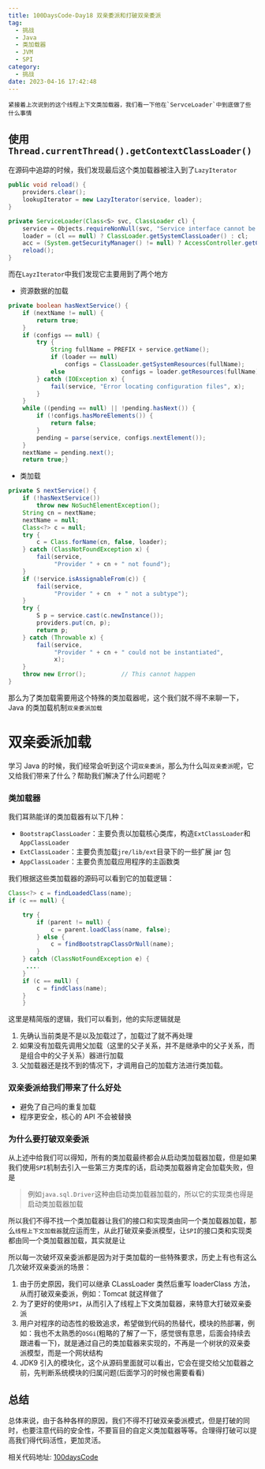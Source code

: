 ```yaml
---
title: 100DaysCode-Day18 双亲委派和打破双亲委派
tag:
  - 挑战
  - Java
  - 类加载器
  - JVM
  - SPI
category:
  - 挑战
date: 2023-04-16 17:42:48
---
```


    紧接着上次说到的这个线程上下文类加载器，我们看一下他在`ServceLoader`中到底做了些什么事情

## 使用`Thread.currentThread().getContextClassLoader()`

在源码中追踪的时候，我们发现最后这个类加载器被注入到了`LazyIterator`

```java
public void reload() {
    providers.clear();
    lookupIterator = new LazyIterator(service, loader);
}

private ServiceLoader(Class<S> svc, ClassLoader cl) {
    service = Objects.requireNonNull(svc, "Service interface cannot be null");
    loader = (cl == null) ? ClassLoader.getSystemClassLoader() : cl;
    acc = (System.getSecurityManager() != null) ? AccessController.getContext() : null;
    reload();
}
```

而在`LayzIterator`中我们发现它主要用到了两个地方

- 资源数据的加载

```java
private boolean hasNextService() {
    if (nextName != null) {
        return true;
    }
    if (configs == null) {
        try {
            String fullName = PREFIX + service.getName();
            if (loader == null)
                configs = ClassLoader.getSystemResources(fullName);
            else                configs = loader.getResources(fullName);
        } catch (IOException x) {
            fail(service, "Error locating configuration files", x);
        }
    }
    while ((pending == null) || !pending.hasNext()) {
        if (!configs.hasMoreElements()) {
            return false;
        }
        pending = parse(service, configs.nextElement());
    }
    nextName = pending.next();
    return true;}
```

- 类加载

```java
private S nextService() {
    if (!hasNextService())
        throw new NoSuchElementException();
    String cn = nextName;
    nextName = null;
    Class<?> c = null;
    try {
        c = Class.forName(cn, false, loader);
    } catch (ClassNotFoundException x) {
        fail(service,
             "Provider " + cn + " not found");
    }
    if (!service.isAssignableFrom(c)) {
        fail(service,
             "Provider " + cn  + " not a subtype");
    }
    try {
        S p = service.cast(c.newInstance());
        providers.put(cn, p);
        return p;
    } catch (Throwable x) {
        fail(service,
             "Provider " + cn + " could not be instantiated",
             x);
    }
    throw new Error();          // This cannot happen
}
```

那么为了类加载需要用这个特殊的类加载器呢，这个我们就不得不来聊一下，Java 的类加载机制`双亲委派加载`

# 双亲委派加载

学习 Java 的时候，我们经常会听到这个词`双亲委派`，那么为什么叫`双亲委派`呢，它又给我们带来了什么？帮助我们解决了什么问题呢？

### 类加载器

我们耳熟能详的类加载器有以下几种：

- `BootstrapClassLoader`：主要负责以加载核心类库，构造`ExtClassLoader`和`AppClassLoader`
- `ExtClassLoader`：主要负责加载`jre/lib/ext`目录下的一些扩展 jar 包
- `AppClassLoader`：主要负责加载应用程序的主函数类

我们根据这些类加载器的源码可以看到它的加载逻辑：

```java
Class<?> c = findLoadedClass(name);
if (c == null) {

    try {
        if (parent != null) {
            c = parent.loadClass(name, false);
        } else {
            c = findBootstrapClassOrNull(name);
        }
    } catch (ClassNotFoundException e) {
	 ....
	}
	if (c == null) {
        c = findClass(name);
    }
    }
```

这里是精简版的逻辑，我们可以看到，他的实际逻辑就是

1. 先确认当前类是不是以及加载过了，加载过了就不再处理
2. 如果没有加载先调用父加载（这里的父子关系，并不是继承中的父子关系，而是组合中的父子关系）器进行加载
3. 父加载器还是找不到的情况下，才调用自己的加载方法进行类加载。

### 双亲委派给我们带来了什么好处

- 避免了自己吗的重复加载
- 程序更安全，核心的 API 不会被替换

### 为什么要打破双亲委派

从上述中给我们可以得知，所有的类加载最终都会从启动类加载器加载，但是如果我们使用`SPI`机制去引入一些第三方类库的话，启动类加载器肯定会加载失败，但是

> 例如`java.sql.Driver`这种由启动类加载器加载的，所以它的实现类也得是启动类加载器加载

所以我们不得不找一个类加载器让我们的接口和实现类由同一个类加载器加载，那么`线程上下文加载器`就应运而生，从此打破双亲委派模型，让`SPI`的接口类和实现类都由同一个类加载器加载，其实就是让

所以每一次破坏双亲委派都是因为对于类加载的一些特殊要求，历史上有也有这么几次破坏双亲委派的场景：

1. 由于历史原因，我们可以继承 CLassLoader 类然后重写 loaderClass 方法，从而打破双亲委派，例如：Tomcat 就这样做了
2. 为了更好的使用`SPI`，从而引入了线程上下文类加载器，来特意大打破双亲委派
3. 用户对程序的动态性的极致追求，希望做到代码的热替代，模块的热部署，例如：我也不太熟悉的`OSGi`(粗略的了解了一下，感觉很有意思，后面会持续去跟进看一下)，就是通过自己的类加载器来实现的，不再是一个树状的双亲委派模型，而是一个网状结构
4. JDK9 引入的模块化，这个从源码里面就可以看出，它会在提交给父加载器之前，先判断系统模块的归属问题(后面学习的时候也需要看看)

## 总结

总体来说，由于各种各样的原因，我们不得不打破双亲委派模式，但是打破的同时，也要注意代码的安全性，不要盲目的自定义类加载器等等。合理得打破可以提高我们得代码活性，更加灵活。

相关代码地址:
[100daysCode](https://github.com/dgjungleP/100days-code-round1)
